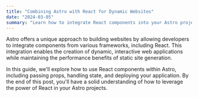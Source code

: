 ```yaml
---
title: "Combining Astro with React for Dynamic Websites"
date: "2024-03-05"
summary: "Learn how to integrate React components into your Astro projects for dynamic, interactive web applications."
---
```


Astro offers a unique approach to building websites by allowing developers to integrate components from various frameworks, including React. This integration enables the creation of dynamic, interactive web applications while maintaining the performance benefits of static site generation.

In this guide, we'll explore how to use React components within Astro, including passing props, handling state, and deploying your application. By the end of this post, you'll have a solid understanding of how to leverage the power of React in your Astro projects.
